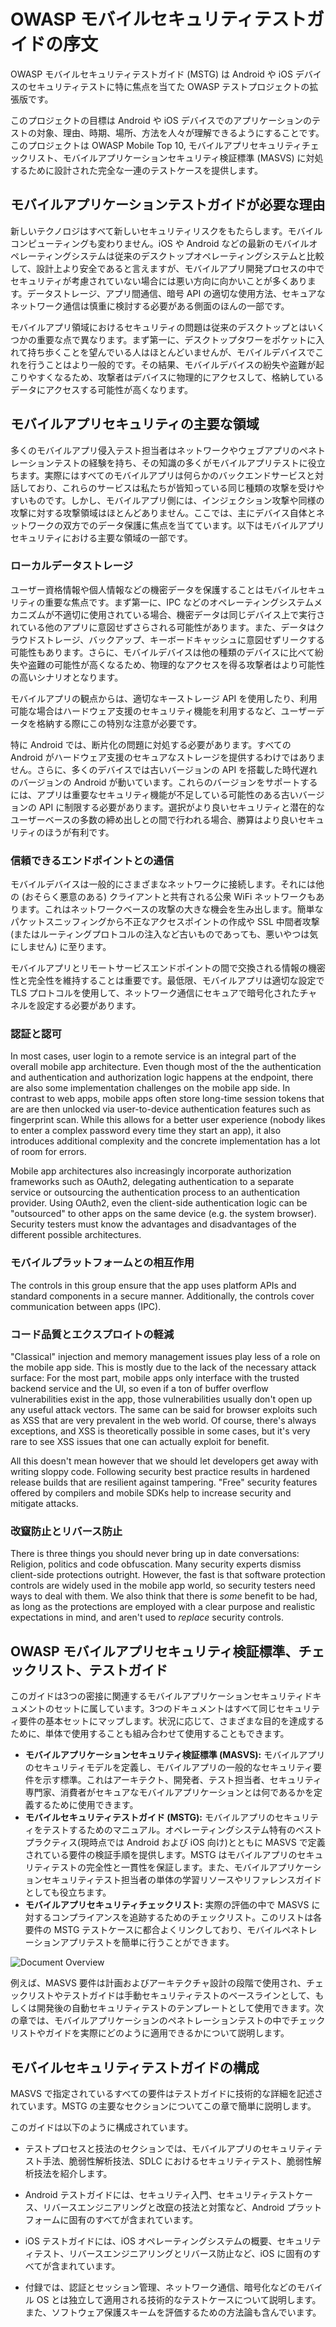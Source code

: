 # OWASP モバイルセキュリティテストガイドの序文

OWASP モバイルセキュリティテストガイド (MSTG) は Android や iOS デバイスのセキュリティテストに特に焦点を当てた OWASP テストプロジェクトの拡張版です。

このプロジェクトの目標は Android や iOS デバイスでのアプリケーションのテストの対象、理由、時期、場所、方法を人々が理解できるようにすることです。このプロジェクトは OWASP Mobile Top 10, モバイルアプリセキュリティチェックリスト、モバイルアプリケーションセキュリティ検証標準 (MASVS) に対処するために設計された完全な一連のテストケースを提供します。

## モバイルアプリケーションテストガイドが必要な理由

新しいテクノロジはすべて新しいセキュリティリスクをもたらします。モバイルコンピューティングも変わりません。iOS や Android などの最新のモバイルオペレーティングシステムは従来のデスクトップオペレーティングシステムと比較して、設計上より安全であると言えますが、モバイルアプリ開発プロセスの中でセキュリティが考慮されていない場合には悪い方向に向かいことが多くあります。データストレージ、アプリ間通信、暗号 API の適切な使用方法、セキュアなネットワーク通信は慎重に検討する必要がある側面のほんの一部です。

モバイルアプリ領域におけるセキュリティの問題は従来のデスクトップとはいくつかの重要な点で異なります。まず第一に、デスクトップタワーをポケットに入れて持ち歩くことを望んでいる人はほとんどいませんが、モバイルデバイスでこれを行うことはより一般的です。その結果、モバイルデバイスの紛失や盗難が起こりやすくなるため、攻撃者はデバイスに物理的にアクセスして、格納しているデータにアクセスする可能性が高くなります。

## モバイルアプリセキュリティの主要な領域

多くのモバイルアプリ侵入テスト担当者はネットワークやウェブアプリのペネトレーションテストの経験を持ち、その知識の多くがモバイルアプリテストに役立ちます。実際にはすべてのモバイルアプリは何らかのバックエンドサービスと対話しており、これらのサービスは私たちが皆知っている同じ種類の攻撃を受けやすいものです。しかし、モバイルアプリ側には、インジェクション攻撃や同様の攻撃に対する攻撃領域はほとんどありません。ここでは、主にデバイス自体とネットワークの双方でのデータ保護に焦点を当てています。以下はモバイルアプリセキュリティにおける主要な領域の一部です。

### ローカルデータストレージ

ユーザー資格情報や個人情報などの機密データを保護することはモバイルセキュリティの重要な焦点です。まず第一に、IPC などのオペレーティングシステムメカニズムが不適切に使用されている場合、機密データは同じデバイス上で実行されている他のアプリに意図せずさらされる可能性があります。また、データはクラウドストレージ、バックアップ、キーボードキャッシュに意図せずリークする可能性もあります。さらに、モバイルデバイスは他の種類のデバイスに比べて紛失や盗難の可能性が高くなるため、物理的なアクセスを得る攻撃者はより可能性の高いシナリオとなります。

モバイルアプリの観点からは、適切なキーストレージ API を使用したり、利用可能な場合はハードウェア支援のセキュリティ機能を利用するなど、ユーザーデータを格納する際にこの特別な注意が必要です。

特に Android では、断片化の問題に対処する必要があります。すべての Android がハードウェア支援のセキュアなストレージを提供するわけではありません。さらに、多くのデバイスでは古いバージョンの API を搭載した時代遅れのバージョンの Android が動いています。これらのバージョンをサポートするには、アプリは重要なセキュリティ機能が不足している可能性のある古いバージョンの API に制限する必要があります。選択がより良いセキュリティと潜在的なユーザーベースの多数の締め出しとの間で行われる場合、勝算はより良いセキュリティのほうが有利です。

### 信頼できるエンドポイントとの通信

モバイルデバイスは一般的にさまざまなネットワークに接続します。それには他の (おそらく悪意のある) クライアントと共有される公衆 WiFi ネットワークもあります。これはネットワークベースの攻撃の大きな機会を生み出します。簡単なパケットスニッフィングから不正なアクセスポイントの作成や SSL 中間者攻撃 (またはルーティングプロトコルの注入など古いものであっても、悪いやつは気にしません) に至ります。

モバイルアプリとリモートサービスエンドポイントの間で交換される情報の機密性と完全性を維持することは重要です。最低限、モバイルアプリは適切な設定で TLS プロトコルを使用して、ネットワーク通信にセキュアで暗号化されたチャネルを設定する必要があります。

### 認証と認可

In most cases, user login to a remote service is an integral part of the overall mobile app architecture. Even though most of the the authentication and authentication and authorization logic happens at the endpoint, there are also some implementation challenges on the mobile app side. In contrast to web apps, mobile apps often store long-time session tokens that are are then unlocked via user-to-device authentication features such as fingerprint scan. While this allows for a better user experience (nobody likes to enter a complex password every time they start an app), it also introduces additional complexity and the concrete implementation has a lot of room for errors. 

Mobile app architectures also increasingly incorporate authorization frameworks such as OAuth2, delegating authentication to a separate service or outsourcing the authentication process to an authentication provider. Using OAuth2, even the client-side authentication logic can be "outsourced" to other apps on the same device (e.g. the system browser). Security testers must know the advantages and disadvantages of the different possible architectures.

### モバイルプラットフォームとの相互作用

The controls in this group ensure that the app uses platform APIs and standard components in a secure manner. Additionally, the controls cover communication between apps (IPC).

### コード品質とエクスプロイトの軽減

"Classical" injection and memory management issues play less of a role on the mobile app side. This is mostly due to the lack of the necessary attack surface: For the most part, mobile apps only interface with the trusted backend service and the UI, so even if a ton of buffer overflow vulnerabilities exist in the app, those vulnerabilities usually don't open up any useful attack vectors. The same can be said for browser exploits such as XSS that are very prevalent in the web world. Of course, there's always exceptions, and XSS is theoretically possible in some cases, but it's very rare to see XSS issues that one can actually exploit for benefit.

All this doesn't mean however that we should let developers get away with writing sloppy code. Following security best practice results in hardened release builds that are resilient against tampering. "Free" security features offered by compilers and mobile SDKs help to increase security and mitigate attacks.

### 改竄防止とリバース防止

There is three things you should never bring up in date conversations: Religion, politics and code obfuscation. Many security experts dismiss client-side protections outright. However, the fast is that software protection controls are widely used in the mobile app world, so security testers need ways to deal with them. We also think that there is *some* benefit to be had, as long as the protections are employed with a clear purpose and realistic expectations in mind, and aren't used to *replace* security controls.

## OWASP モバイルアプリセキュリティ検証標準、チェックリスト、テストガイド

このガイドは3つの密接に関連するモバイルアプリケーションセキュリティドキュメントのセットに属しています。3つのドキュメントはすべて同じセキュリティ要件の基本セットにマップします。状況に応じて、さまざまな目的を達成するために、単体で使用することも組み合わせて使用することもできます。

* **モバイルアプリケーションセキュリティ検証標準 (MASVS):** モバイルアプリのセキュリティモデルを定義し、モバイルアプリの一般的なセキュリティ要件を示す標準。これはアーキテクト、開発者、テスト担当者、セキュリティ専門家、消費者がセキュアなモバイルアプリケーションとは何であるかを定義するために使用できます。
* **モバイルセキュリティテストガイド (MSTG):** モバイルアプリのセキュリティをテストするためのマニュアル。オペレーティングシステム特有のベストプラクティス(現時点では Android および iOS 向け)とともに MASVS で定義されている要件の検証手順を提供します。MSTG はモバイルアプリのセキュリティテストの完全性と一貫性を保証します。また、モバイルアプリケーションセキュリティテスト担当者の単体の学習リソースやリファレンスガイドとしても役立ちます。
* **モバイルアプリセキュリティチェックリスト:** 実際の評価の中で MASVS に対するコンプライアンスを追跡するためのチェックリスト。このリストは各要件の MSTG テストケースに都合よくリンクしており、モバイルペネトレーションアプリテストを簡単に行うことができます。

![Document Overview](Images/Chapters/0x03/owasp-mobile-overview.jpg)

例えば、MASVS 要件は計画およびアーキテクチャ設計の段階で使用され、チェックリストやテストガイドは手動セキュリティテストのベースラインとして、もしくは開発後の自動セキュリティテストのテンプレートとして使用できます。次の章では、モバイルアプリケーションのペネトレーションテストの中でチェックリストやガイドを実際にどのように適用できるかについて説明します。

## モバイルセキュリティテストガイドの構成

MASVS で指定されているすべての要件はテストガイドに技術的な詳細を記述されています。MSTG の主要なセクションについてこの章で簡単に説明します。

このガイドは以下のように構成されています。

- テストプロセスと技法のセクションでは、モバイルアプリのセキュリティテスト手法、脆弱性解析技法、SDLC におけるセキュリティテスト、脆弱性解析技法を紹介します。

- Android テストガイドには、セキュリティ入門、セキュリティテストケース、リバースエンジニアリングと改竄の技法と対策など、Android プラットフォームに固有のすべてが含まれています。

- iOS テストガイドには、iOS オペレーティングシステムの概要、セキュリティテスト、リバースエンジニアリングとリバース防止など、iOS に固有のすべてが含まれています。

- 付録では、認証とセッション管理、ネットワーク通信、暗号化などのモバイル OS とは独立して適用される技術的なテストケースについて説明します。また、ソフトウェア保護スキームを評価するための方法論も含んでいます。
